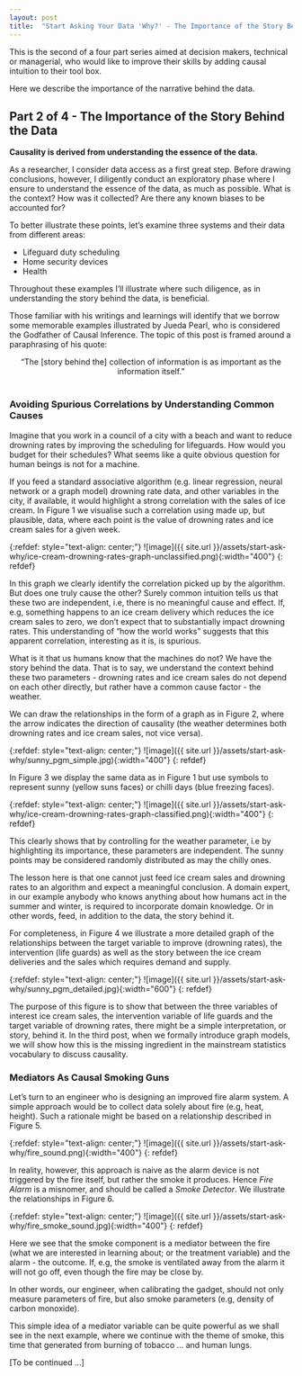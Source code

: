 ```yaml
---
layout: post
title:  "Start Asking Your Data 'Why?' - The Importance of the Story Behind the Data (part 2/4)"
---
```


This is the second of a four part series aimed at decision makers, technical or managerial, who would like to improve their skills by adding causal intuition to their tool box. 

Here we describe the importance of the narrative behind the data.

## Part 2 of 4 - The Importance of the Story Behind the Data
**Causality is derived from understanding the essence of the data.**

As a researcher, I consider data access as a first great step. Before drawing conclusions, however, I diligently conduct an exploratory phase where I ensure to understand the essence of the data, as much as possible. What is the context? How was it collected? Are there any known biases to be accounted for?

To better illustrate these points, let’s examine three systems and their data from different areas:
* Lifeguard duty scheduling 
* Home security devices
* Health

Throughout these examples I’ll illustrate where such diligence, as in understanding the story behind the data, is beneficial.

Those familiar with his writings and learnings will identify that we borrow some memorable examples illustrated by Jueda Pearl, who is considered the Godfather of Causal Inference. The topic of this post is framed around a paraphrasing of his quote:

<center> “The [story behind the] collection of information is as important as the information itself.” </center><br>

### Avoiding Spurious Correlations by Understanding Common Causes

Imagine that you work in a council of a city with a beach and want to reduce drowning rates by improving the scheduling for lifeguards. How would you budget for their schedules? What seems like a quite obvious question for human beings is not for a machine.

If you feed a standard associative algorithm (e.g. linear regression, neural network or a graph   model) drowning rate data, and other variables in the city, if available, it would highlight a strong correlation with the sales of ice cream. In Figure 1 we visualise such a correlation using made up, but plausible, data, where each point is the value of drowning rates and ice cream sales for a given week.

{:refdef: style="text-align: center;"}
![image]({{ site.url }}/assets/start-ask-why/ice-cream-drowning-rates-graph-unclassified.png){:width="400"}
{: refdef}

In this graph we clearly identify the correlation picked up by the algorithm. 
But does one truly cause the other? Surely common intuition tells us that these two are independent, 
i.e, there is no meaningful cause and effect. 
If, e.g, something happens to an ice cream delivery which reduces the ice cream sales to zero, 
we don’t expect that to substantially impact drowning rates. 
This understanding of “how the world works” suggests that this apparent correlation, 
interesting as it is, is spurious.

What is it that us humans know that the machines do not? We have the story behind the data. 
That is to say, we understand the context behind these two parameters - 
drowning rates and ice cream sales do not depend on each other directly, 
but rather have a common cause factor - the weather.

We can draw the relationships in the form of a graph as in Figure 2, 
where the arrow indicates the direction of causality 
(the weather determines both drowning rates and ice cream sales, not vice versa).

{:refdef: style="text-align: center;"}
![image]({{ site.url }}/assets/start-ask-why/sunny_pgm_simple.jpg){:width="400"}
{: refdef}

In Figure 3 we display the same data as in Figure 1 but use symbols to represent sunny 
(yellow suns faces) or chilli days (blue freezing faces).

{:refdef: style="text-align: center;"}
![image]({{ site.url }}/assets/start-ask-why/ice-cream-drowning-rates-graph-classified.png){:width="400"}
{: refdef}

This clearly shows that by controlling for the weather parameter, i.e by highlighting its importance, 
these parameters are independent. 
The sunny points may be considered randomly distributed as may the chilly ones. 

The lesson here is that one cannot just feed ice cream sales and drowning rates to an 
algorithm and expect a meaningful conclusion. A domain expert, 
in our example anybody who knows anything about how humans act in the summer and winter, 
is required to incorporate domain knowledge. 
Or in other words, feed, in addition to the data, the story behind it.

For completeness, in Figure 4 we illustrate a more detailed graph of the relationships 
between the target variable to improve (drowning rates), the intervention (life guards) 
as well as the story between the ice cream deliveries and the sales which requires demand and supply.

{:refdef: style="text-align: center;"}
![image]({{ site.url }}/assets/start-ask-why/sunny_pgm_detailed.jpg){:width="600"}
{: refdef}

The purpose of this figure is to show that between the three variables of interest ice cream sales, 
the intervention variable of life guards and the target variable of drowning rates, 
there might be a simple interpretation, or story, behind it. 
In the third post, when we formally introduce graph models, we will show how this is the missing ingredient in the mainstream statistics vocabulary to discuss causality.


### Mediators As Causal Smoking Guns

Let’s turn to an engineer who is designing an improved fire alarm system. 
A simple approach would be to collect data solely about fire (e.g, heat, height). 
Such a rationale might be based on a relationship described in Figure 5.

{:refdef: style="text-align: center;"}
![image]({{ site.url }}/assets/start-ask-why/fire_sound.png){:width="400"}
{: refdef}

In reality, however, this approach is naive as the alarm device is not triggered by the fire itself, 
but rather the smoke it produces. 
Hence *Fire Alarm* is a misnomer, and should be called a *Smoke Detector*. 
We illustrate the relationships in Figure 6.

{:refdef: style="text-align: center;"}
![image]({{ site.url }}/assets/start-ask-why/fire_smoke_sound.jpg){:width="400"}
{: refdef}

Here we see that the smoke component is a mediator between the fire (what we are interested in learning about; or the treatment variable) 
and the alarm - the outcome. 
If, e.g, the smoke is ventilated away from the alarm it will not go off, even though the fire may be close by. 

In other words, our engineer, when calibrating the gadget, 
should not only measure parameters of fire, 
but also smoke parameters (e.g, density of carbon monoxide).

This simple idea of a mediator variable can be quite powerful as we shall see in the next example, 
where we continue with the theme of smoke, this time that generated from burning of tobacco … 
and human lungs.


[To be continued ...]

